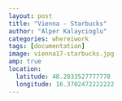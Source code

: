 ```yaml
---
layout: post
title: "Vienna - Starbucks"
author: "Alper Kalaycioglu"
categories: whereiwork
tags: [documentation]
image: vienna17-starbucks.jpg
amp: true
location:
  latitude: 48.2033527777778
  longitude: 16.3702472222222
---
```

